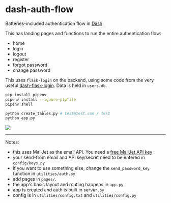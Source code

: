 # dash-auth-flow
Batteries-included authentication flow in [Dash](dash.plot.ly).

This has landing pages and functions to run the entire authentication flow:
- home
- login
- logout
- register
- forgot password
- change password
  
This uses `flask-login` on the backend, using some code from the very useful [dash-flask-login](https://github.com/RafaelMiquelino/dash-flask-login). Data is held in `users.db`. 

```bash
pip install pipenv
pipenv install --ignore-pipfile
pipenv shell

python create_tables.py # test@test.com / test
python app.py
```

![](example.gif)


---

Notes:

- this uses MailJet as the email API. You need a [free MailJet API key](https://www.mailjet.com/email-api/)
- your send-from email and API key/secret need to be entered in `config/keys.py`
- if you want to use something else, change the `send_password_key` function in `utilities/auth.py`
- add pages in `pages/`.
- the app's basic layout and routing happens in `app.py`
- app is created and auth is built in `server.py`
- config is in `utilities/config.txt` and `utilities/config.py`